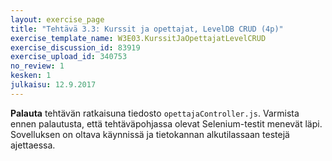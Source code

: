 ```yaml
---
layout: exercise_page
title: "Tehtävä 3.3: Kurssit ja opettajat, LevelDB CRUD (4p)"
exercise_template_name: W3E03.KurssitJaOpettajatLevelCRUD
exercise_discussion_id: 83919
exercise_upload_id: 340753
no_review: 1
kesken: 1
julkaisu: 12.9.2017
---
```


**Palauta** tehtävän ratkaisuna tiedosto `opettajaController.js`. Varmista ennen palautusta, että tehtäväpohjassa olevat Selenium-testit menevät läpi. Sovelluksen on oltava käynnissä ja tietokannan alkutilassaan testejä ajettaessa.
